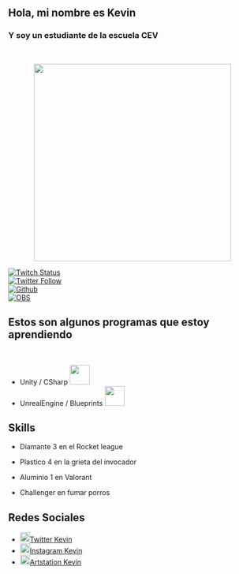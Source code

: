 ## Hola, mi nombre es Kevin 
### Y soy un estudiante de la escuela CEV 
<html>
<body>
<br>
 
<p align="center">
  <img src="https://png.pngtree.com/png-vector/20210120/ourlarge/pngtree-geek-emoji-in-3d-png-image_2771058.png" width="400">
</p>
</body>
</html>

[![Twitch Status](https://img.shields.io/twitch/status/Kevin?style=social)](https://twitch.com/kevin)
<br>
[![Twitter Follow](https://img.shields.io/twitter/follow/Kevin?style=social)](https://twitter.com/kevin)
<br>
[![Github](https://img.shields.io/badge/Github_Desktop-EA84E8?style=for-the-badge&logo=github&logoColor=white&labelColor=871585)]()
<br>
[![OBS](https://img.shields.io/badge/OBS-999999?style=for-the-badge&logo=obsstudio&logoColor=white&labelColor=101010)]()
<br>

## Estos son algunos programas que estoy aprendiendo

<br>
<div class = "main">
    <div class = "motores">
      <ul>
      <li>Unity / CSharp <img src = "https://upload.wikimedia.org/wikipedia/commons/thumb/d/da/Unreal_Engine_Logo.svg/1254px-Unreal_Engine_Logo.svg.png" width = "40"></li>
      <li>UnrealEngine / Blueprints <img src = "https://upload.wikimedia.org/wikipedia/commons/thumb/1/19/Unity_Technologies_logo.svg/2560px-Unity_Technologies_logo.svg.png" width = "40"></li>
      </ul>
    </div>
    <div class = "skills">
      <h2>Skills</h2>
         <ul>
           <li><p>Diamante 3 en el Rocket league</p></li>
           <li><p>Plastico 4 en la grieta del invocador</p></li>
          <li><p>Aluminio 1 en Valorant</p></li>
          <li><p>Challenger en fumar porros</p></li>
         </ul>
    </div>
    <div class = "redes-sociales">
      <h2>Redes Sociales</h2>
        <ul>
          <li><a href="www.twitter.com"><img src = "https://about.twitter.com/content/dam/about-twitter/x/brand-toolkit/logo-black.png.twimg.1920.png" width = "20">Twitter Kevin</a></li>
          <li><a href="www.instagram.com"><img src = "https://upload.wikimedia.org/wikipedia/commons/thumb/a/a5/Instagram_icon.png/480px-Instagram_icon.png" width = "20">Instagram Kevin</a></li>
         <li><a href="https://www.artstation.com/kevinbarbaperezb-ts3dv1ma22238"><img src = "https://cdn4.iconfinder.com/data/icons/logos-and-brands/512/27_Artstation_logo_logos-512.png" width = "20">Artstation Kevin</a></li>
        </ul>
    </div>

</div>
